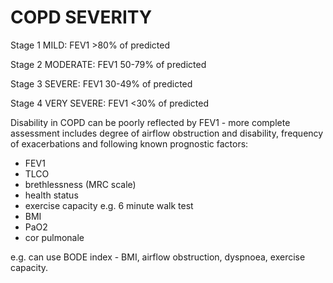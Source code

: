 # COPD SEVERITY

Stage 1 MILD: FEV1 >80% of predicted

Stage 2 MODERATE: FEV1 50-79% of predicted

Stage 3 SEVERE: FEV1 30-49% of predicted

Stage 4 VERY SEVERE: FEV1 <30% of predicted

Disability in COPD can be poorly reflected by FEV1 - more complete assessment includes degree of airflow obstruction and disability, frequency of exacerbations and following known prognostic factors:

- FEV1
- TLCO
- brethlessness (MRC scale)
- health status
- exercise capacity e.g. 6 minute walk test
- BMI
- PaO2
- cor pulmonale

e.g. can use BODE index - BMI, airflow obstruction, dyspnoea, exercise capacity.